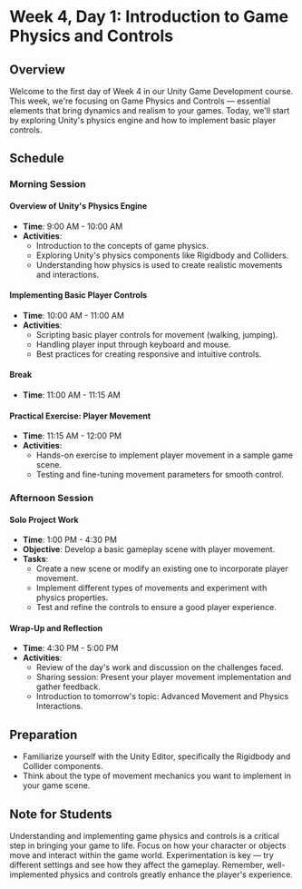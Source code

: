 # Week 4, Day 1: Introduction to Game Physics and Controls

## Overview

Welcome to the first day of Week 4 in our Unity Game Development course. This week, we're focusing on Game Physics and Controls — essential elements that bring dynamics and realism to your games. Today, we'll start by exploring Unity's physics engine and how to implement basic player controls.

## Schedule

### Morning Session

#### Overview of Unity's Physics Engine
- **Time**: 9:00 AM - 10:00 AM
- **Activities**:
  - Introduction to the concepts of game physics.
  - Exploring Unity's physics components like Rigidbody and Colliders.
  - Understanding how physics is used to create realistic movements and interactions.

#### Implementing Basic Player Controls
- **Time**: 10:00 AM - 11:00 AM
- **Activities**:
  - Scripting basic player controls for movement (walking, jumping).
  - Handling player input through keyboard and mouse.
  - Best practices for creating responsive and intuitive controls.

#### Break
- **Time**: 11:00 AM - 11:15 AM

#### Practical Exercise: Player Movement
- **Time**: 11:15 AM - 12:00 PM
- **Activities**:
  - Hands-on exercise to implement player movement in a sample game scene.
  - Testing and fine-tuning movement parameters for smooth control.

### Afternoon Session

#### Solo Project Work
- **Time**: 1:00 PM - 4:30 PM
- **Objective**: Develop a basic gameplay scene with player movement.
- **Tasks**:
  - Create a new scene or modify an existing one to incorporate player movement.
  - Implement different types of movements and experiment with physics properties.
  - Test and refine the controls to ensure a good player experience.

#### Wrap-Up and Reflection
- **Time**: 4:30 PM - 5:00 PM
- **Activities**:
  - Review of the day's work and discussion on the challenges faced.
  - Sharing session: Present your player movement implementation and gather feedback.
  - Introduction to tomorrow's topic: Advanced Movement and Physics Interactions.

## Preparation

- Familiarize yourself with the Unity Editor, specifically the Rigidbody and Collider components.
- Think about the type of movement mechanics you want to implement in your game scene.

## Note for Students

Understanding and implementing game physics and controls is a critical step in bringing your game to life. Focus on how your character or objects move and interact within the game world. Experimentation is key — try different settings and see how they affect the gameplay. Remember, well-implemented physics and controls greatly enhance the player's experience.